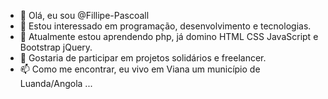- 👋 Olá, eu sou @Fillipe-Pascoall
- 👀 Estou interessado em programação, desenvolvimento e tecnologias.
- 🌱 Atualmente estou aprendendo php, já domino HTML CSS JavaScript e Bootstrap jQuery.
- 💞️ Gostaria de participar em projetos solidários e freelancer.
- 📫 Como me encontrar, eu vivo em Viana um município de Luanda/Angola ...

<!---
Fillipe-Pascoall/Fillipe-Pascoall is a ✨ special ✨ repository because its `README.md` (this file) appears on your GitHub profile.
You can click the Preview link to take a look at your changes.
--->

